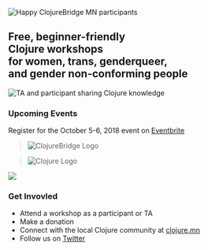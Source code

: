 ![Happy ClojureBridge MN participants](/assets/images/cbmn-group.jpg "Happy ClojureBridge MN participants")

## Free, beginner-friendly <br> Clojure workshops <br> for women, trans, genderqueer,<br>and gender non-conforming people

<section class="flex future-events">
    <div class="event-image">
        <img src="/assets/images/cbmn-photo-1.jpg" alt="TA and participant sharing Clojure knowledge">
    </div>
    <div class="event-info">
        <h3>Upcoming Events</h3>
        <p>
            <span>Register for the October 5-6, 2018 event on <a href="https://www.eventbrite.com/e/clojurebridge-intro-to-programming-workshop-october-2018-tickets-44285106947" target="_blank">Eventbrite</a>
            </span>
        </p>
    </div>
</section>

> ![ClojureBridge Logo](/assets/images/clojurebridge-logo.png "ClojureBridge Logo")

> ![Clojure Logo](/assets/images/clojure-logo.png "Clojure Logo")

<section class="flex get-involved">
    <div class="involved-image">
        <img src="/assets/images/cbmn-photo-2.jpg">
    </div>
    <div class="involved-info">
        <h3>Get Invovled</h3>
        <ul>
            <li>
                Attend a workshop as a participant or TA
            </li>
            <li>
                Make a donation
            </li>
            <li>
                Connect with the local Clojure community at
                <a href="https://www.meetup.com/clojuremn/">
                    clojure.mn
                </a>
            </li>
            <li>
                Follow us on
                <a href="https://twitter.com/clojurebridgemn?lang=en">
                    Twitter
                </a>
            </li>
        </ul>
    </div>
</section>
